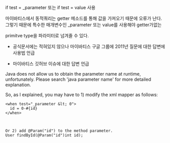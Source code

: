 if test = _parameter  또는 if test = value  사용 

마이바티스에서 동적쿼리는 getter 메소드를 통해 값을 가져오기 때문에 오류가 난다. 그렇기 때문에 특수한 매개변수인 _parameter 또는 value를 사용해야 getter가없는 

primitve type을 파라미터로 넘겨줄 수 있다.


- 공식문서에는 적혀있지 않으나 마이바티스 구글 그룹에 2011년 질문에 대한 답변에 사용법 언급


+ 마이바티스 깃허브 이슈에 대한 답변 언급

Java does not allow us to obtain the parameter name at runtime, unfortunately.
Please search 'java parameter name' for more detailed explanation.

So, as I explained, you may have to 1) modify the xml mapper as follows:
```
<when test="_parameter &lt; 0">
  id = 0-#{id}
</when>



Or 2) add @Param("id") to the method parameter.
User findById(@Param("id")int id);
```
